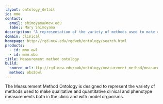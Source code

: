 ```yaml
---
layout: ontology_detail
id: mmo
contact: 
  email: shimoyama@mcw.edu
  label: Mary Shimoyama
description: "A representation of the variety of methods used to make clinical and phenotype measurements. "
domain: clinical
homepage: http://rgd.mcw.edu/rgdweb/ontology/search.html
products: 
  - id: mmo.owl
  - id: mmo.obo
title: Measurement method ontology
build:
  source_url: ftp://rgd.mcw.edu/pub/ontology/measurement_method/measurement_method.obo
  method: obo2owl
---
```


The Measurement Method Ontology is designed to represent the variety of methods used to make qualitative and quantitative clinical and phenotype measurements both in the clinic and with model organisms. 

